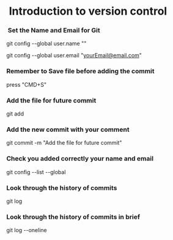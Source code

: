 #  Introduction to version control
###  Set the Name and Email for Git
git config --global user.name "<your name>"
  
git config --global user.email "<yourEmail@email.com>"

### Remember to Save file before adding the commit
   press "CMD+S"

### Add the file for future commit
git add <fileName>

### Add the new commit with your comment
git commit -m "Add the file for future commit"

### Check you added correctly your name and email
git config --list --global

### Look through the history of commits
git log

### Look through the history of commits in brief
git log --oneline  
